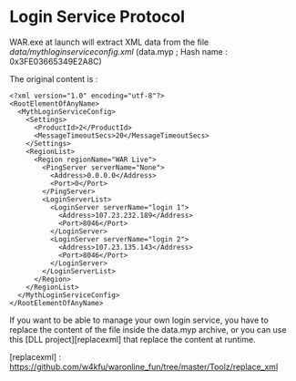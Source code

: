 # Login Service Protocol

WAR.exe at launch will extract XML data from the file *data/mythloginserviceconfig.xml* (data.myp ; Hash name : 0x3FE03665349E2A8C)

The original content is :

    <?xml version="1.0" encoding="utf-8"?>
    <RootElementOfAnyName>
      <MythLoginServiceConfig>
        <Settings>
          <ProductId>2</ProductId>
          <MessageTimeoutSecs>20</MessageTimeoutSecs>
        </Settings>
        <RegionList>
          <Region regionName="WAR Live">
            <PingServer serverName="None">
              <Address>0.0.0.0</Address>
              <Port>0</Port>
            </PingServer>
            <LoginServerList>
              <LoginServer serverName="login 1">
                <Address>107.23.232.189</Address>
                <Port>8046</Port>
              </LoginServer>
              <LoginServer serverName="login 2">
                <Address>107.23.135.143</Address>
                <Port>8046</Port>
              </LoginServer>
            </LoginServerList>
          </Region>
        </RegionList>
      </MythLoginServiceConfig>
    </RootElementOfAnyName>

If you want to be able to manage your own login service, you have to replace
the content of the file inside the data.myp archive, or you can use this
[DLL project][replacexml] that replace the content at runtime.

[replacexml] : https://github.com/w4kfu/waronline_fun/tree/master/Toolz/replace_xml
